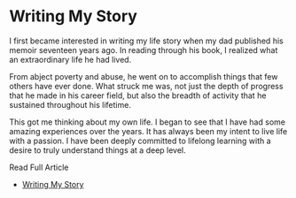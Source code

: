 # Writing My Story

I first became interested in writing my life story when my dad published his memoir seventeen years
ago. In reading through his book, I realized what an extraordinary life he had lived.

From abject poverty and abuse, he went on to accomplish things that few others have ever done. What
struck me was, not just the depth of progress that he made in his career field, but also the
breadth of activity that he sustained throughout his lifetime.

This got me thinking about my own life. I began to see that I have had some amazing experiences over
the years. It has always been my intent to live life with a passion. I have been deeply committed
to lifelong learning with a desire to truly understand things at a deep level.


Read Full Article

* [Writing My Story](https://seamansguide.com/book/journey/Preface.md)

